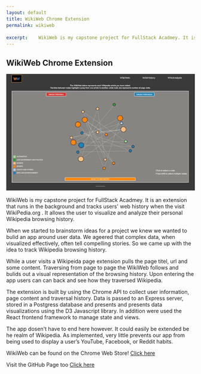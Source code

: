 ```yaml
---
layout: default
title: WikiWeb Chrome Extension
permalink: wikiweb

excerpt:	WikiWeb is my capstone project for FullStack Acadmey. It is an extension that runs in the background and tracks users' web history when the visit WikiPedia.org . It allows the user to visualize and analyze their personal Wikipedia browsing history.
---
```


## WikiWeb Chrome Extension

![Image of WikiWeb](../WikiWebScreenshot.png)

WikiWeb is my capstone project for FullStack Acadmey. It is an extension that runs in the background and tracks users' web history when the visit WikiPedia.org . It allows the user to visualize and analyze their personal Wikipedia browsing history.

When we started to brainstorm ideas for a project we knew we wanted to bulid an app around user data. We ageered that complex data, when visualized effectively, often tell compelling stories. So we came up with the idea to track Wikipedia browsing history.


While a user visits a Wikipeida page  extension pulls the page titel, url and some content. Traversing from page to page the WikiWeb follows and bulids out a visual representation of the browsing history. Upon entering the app users can can back and see how they traversed Wikipedia. 


The extension is built by using the Chrome API to collect user information, page content and traversal history. Data is passed to an Express server, stored in a Postgress database and presents and presents data visualizations using the D3 Javascript library. In addition were used the React frontend framework to manage state and views.

The app dosen't  have to end here however. It could easily be extended be he realm of Wikipedia. As implemented, very little prevents our app from being used to display a user’s YouTube, Facebook, or Reddit habits. 

WikiWeb can be found on the Chrome Web Store! [Click here](https://chrome.google.com/webstore/detail/wiki-web/ckfbjjiofppmjdeobopohbjhlmpdnmae)  

Visit the GitHub Page too [Click here](https://github.com/cqlanus/wikiweb)  